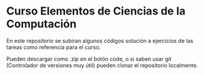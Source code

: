 # Curso Elementos de Ciencias de la Computación

En este repositorio se subiran algunos códigos solución a ejercicios de las tareas como referencia para el curso.

Pueden descargar como .zip en el botón code, o si saben usar git (Controlador de versiones muy útil) pueden clonar el repositorio localmente.
